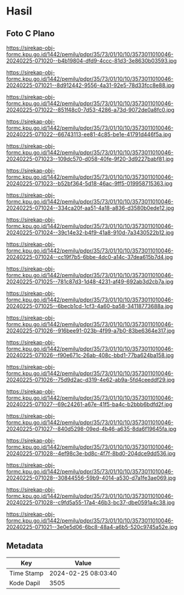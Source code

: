 # Hasil

## Foto C Plano

https://sirekap-obj-formc.kpu.go.id/1442/pemilu/pdpr/35/73/01/10/10/3573011010046-20240225-071020--b4b19804-dfd9-4ccc-81d3-3e8630b03593.jpg

https://sirekap-obj-formc.kpu.go.id/1442/pemilu/pdpr/35/73/01/10/10/3573011010046-20240225-071021--8d912442-9556-4a31-92e5-78d33fcc8e88.jpg

https://sirekap-obj-formc.kpu.go.id/1442/pemilu/pdpr/35/73/01/10/10/3573011010046-20240225-071022--851f48c0-7d53-4286-a73d-9072de0a8fc0.jpg

https://sirekap-obj-formc.kpu.go.id/1442/pemilu/pdpr/35/73/01/10/10/3573011010046-20240225-071022--66743113-ee81-4c85-be1e-41791d446f5a.jpg

https://sirekap-obj-formc.kpu.go.id/1442/pemilu/pdpr/35/73/01/10/10/3573011010046-20240225-071023--109dc570-d058-40fe-9f20-3d9227babf81.jpg

https://sirekap-obj-formc.kpu.go.id/1442/pemilu/pdpr/35/73/01/10/10/3573011010046-20240225-071023--b52bf364-5d18-46ac-9ff5-019958715363.jpg

https://sirekap-obj-formc.kpu.go.id/1442/pemilu/pdpr/35/73/01/10/10/3573011010046-20240225-071024--334ca20f-aa51-4a18-a836-d3580b0ede12.jpg

https://sirekap-obj-formc.kpu.go.id/1442/pemilu/pdpr/35/73/01/10/10/3573011010046-20240225-071024--39c14e32-b4f9-41a8-910d-7a3430522b12.jpg

https://sirekap-obj-formc.kpu.go.id/1442/pemilu/pdpr/35/73/01/10/10/3573011010046-20240225-071024--cc19f7b5-6bbe-4dc0-a14c-37dea615b7d4.jpg

https://sirekap-obj-formc.kpu.go.id/1442/pemilu/pdpr/35/73/01/10/10/3573011010046-20240225-071025--781c87d3-1d48-4231-af49-692ab3d2cb7a.jpg

https://sirekap-obj-formc.kpu.go.id/1442/pemilu/pdpr/35/73/01/10/10/3573011010046-20240225-071025--6becb1cd-1cf3-4a60-ba58-34118773688a.jpg

https://sirekap-obj-formc.kpu.go.id/1442/pemilu/pdpr/35/73/01/10/10/3573011010046-20240225-071026--916bee91-023b-4f99-a7b0-83be6364e317.jpg

https://sirekap-obj-formc.kpu.go.id/1442/pemilu/pdpr/35/73/01/10/10/3573011010046-20240225-071026--f90e671c-26ab-408c-bbd1-77ba624ba158.jpg

https://sirekap-obj-formc.kpu.go.id/1442/pemilu/pdpr/35/73/01/10/10/3573011010046-20240225-071026--75d9d2ac-d319-4e62-ab9a-5fd4ceeddf29.jpg

https://sirekap-obj-formc.kpu.go.id/1442/pemilu/pdpr/35/73/01/10/10/3573011010046-20240225-071027--69c24261-a67e-41f5-ba4c-b2bbb6bdfd2f.jpg

https://sirekap-obj-formc.kpu.go.id/1442/pemilu/pdpr/35/73/01/10/10/3573011010046-20240225-071027--840d5298-09ed-4b46-a635-8da6f19645fa.jpg

https://sirekap-obj-formc.kpu.go.id/1442/pemilu/pdpr/35/73/01/10/10/3573011010046-20240225-071028--4ef98c3e-bd8c-4f7f-8bd0-204dce9dd536.jpg

https://sirekap-obj-formc.kpu.go.id/1442/pemilu/pdpr/35/73/01/10/10/3573011010046-20240225-071028--30844556-59b9-4014-a530-d7a1fe3ae069.jpg

https://sirekap-obj-formc.kpu.go.id/1442/pemilu/pdpr/35/73/01/10/10/3573011010046-20240225-071028--c9fd5a55-17a4-46b3-bc37-dbe0591a4c38.jpg

https://sirekap-obj-formc.kpu.go.id/1442/pemilu/pdpr/35/73/01/10/10/3573011010046-20240225-071021--3e0e5d06-6bc8-48a4-a6b5-520c9745a52e.jpg


## Metadata

| Key        | Value               |
| ---------- | ------------------- |
| Time Stamp | 2024-02-25 08:03:40 |
| Kode Dapil | 3505                |



